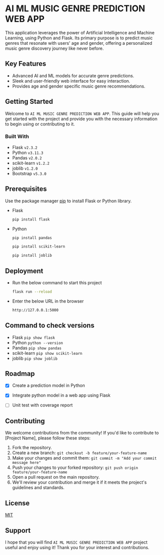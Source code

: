 # AI ML MUSIC GENRE PREDICTION WEB APP
This application leverages the power of Artificial Intelligence and Machine Learning, using Python and Flask. Its primary purpose is to predict music genres that resonate with users' age and gender, offering a personalized music genre discovery journey like never before.


## Key Features
* Advanced AI and ML models for accurate genre predictions.
* Sleek and user-friendly web interface for easy interaction.
* Provides age and gender specific music genre recommendations.


## Getting Started
Welcome to `AI ML MUSIC GENRE PREDICTION WEB APP`. This guide will help you get started with the project and provide you with the necessary information to begin using or contributing to it.


### Built With
* Flask `v2.3.2`
* Python `v3.11.3`
* Pandas `v2.0.2`
* scikit-learn `v1.2.2`
* joblib `v1.2.0`
* Bootstrap `v5.3.0`


## Prerequisites
Use the package manager [pip](https://pip.pypa.io/en/stable/) to install Flask or Python library.


* Flask

  ```bash
  pip install flask
  ```

* Python 

  ```bash
  pip install pandas
  ```

  ```bash
  pip install scikit-learn
  ```

  ```bash
  pip install joblib
  ```

## Deployment
* Run the below command to start this project

  ```bash
  flask run --reload
  ```

* Enter the below URL in the browser
  ```bash
  http://127.0.0.1:5000
  ```


## Command to check versions
* Flask `pip show flask`
* Python `python --version`
* Pandas `pip show pandas`
* scikit-learn `pip show scikit-learn`
* joblib `pip show joblib`


## Roadmap
- [x] Create a prediction model in Python
- [x] Integrate python model in a web app using Flask
- [ ] Unit test with coverage report


## Contributing
We welcome contributions from the community! If you'd like to contribute to [Project Name], please follow these steps:
1. Fork the repository.
2. Create a new branch: `git checkout -b feature/your-feature-name`
3. Make your changes and commit them: `git commit -m "Add your commit message here"`
4. Push your changes to your forked repository: `git push origin feature/your-feature-name`
5. Open a pull request on the main repository.
6. We'll review your contribution and merge it if it meets the project's guidelines and standards.


## License
[MIT](https://choosealicense.com/licenses/mit/)

## Support
I hope that you will find `AI ML MUSIC GENRE PREDICTION WEB APP` project useful and enjoy using it! Thank you for your interest and contributions.
